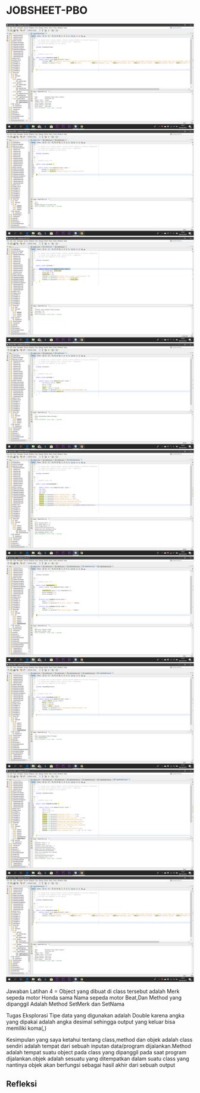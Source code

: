 # JOBSHEET-PBO
![Alt Teks](https://github.com/Richmondjanusrafiiaryanto/JOBSHEET-PBO/blob/master/Screenshot%20(442).png)
![Alt Teks](https://github.com/Richmondjanusrafiiaryanto/JOBSHEET-PBO/blob/master/Screenshot%20(433).png)
![Alt Teks](https://github.com/Richmondjanusrafiiaryanto/JOBSHEET-PBO/blob/master/Screenshot%20(434).png)
![Alt Teks](https://github.com/Richmondjanusrafiiaryanto/JOBSHEET-PBO/blob/master/Screenshot%20(435).png)
![Alt Teks](https://github.com/Richmondjanusrafiiaryanto/JOBSHEET-PBO/blob/master/Screenshot%20(436).png)
![Alt Teks](https://github.com/Richmondjanusrafiiaryanto/JOBSHEET-PBO/blob/master/Screenshot%20(437).png)
![Alt Teks](https://github.com/Richmondjanusrafiiaryanto/JOBSHEET-PBO/blob/master/Screenshot%20(438).png)
![Alt Teks](https://github.com/Richmondjanusrafiiaryanto/JOBSHEET-PBO/blob/master/Screenshot%20(439).png)
![Alt Teks](https://github.com/Richmondjanusrafiiaryanto/JOBSHEET-PBO/blob/master/Screenshot%20(442).png)

Jawaban 
Latihan 4 = Object yang dibuat di class tersebut adalah Merk sepeda motor Honda sama Nama sepeda motor Beat,Dan Method yang dipanggil Adalah Method SetMerk dan SetNama

Tugas Eksplorasi 
Tipe data yang digunakan adalah Double karena angka yang dipakai adalah angka desimal sehingga output yang keluar bisa memiliki koma(,)

Kesimpulan
yang saya ketahui tentang class,method dan objek adalah class sendiri adalah tempat dari sebuah inputan data/program dijalankan.Method adalah tempat suatu object pada class yang dipanggil pada saat program dijalankan.objek adalah sesuatu yang ditempatkan dalam suatu class yang nantinya objek akan berfungsi sebagai hasil akhir dari sebuah output

Refleksi
-

